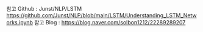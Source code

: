 참고 Github : Junst/NLP/LSTM https://github.com/Junst/NLP/blob/main/LSTM/Understanding_LSTM_Networks.ipynb
참고 Blog : https://blog.naver.com/solbon1212/22289289207
